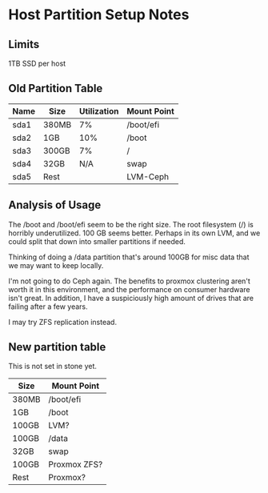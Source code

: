 # Host Partition Setup Notes

## Limits
1TB SSD per host

## Old Partition Table

| Name    | Size   | Utilization | Mount Point |
|---------|--------|-------------|-------------|
| sda1    | 380MB  |  7%         | /boot/efi   |
| sda2    | 1GB    | 10%         | /boot       |
| sda3    | 300GB  | 7%          | /           |
| sda4    | 32GB   | N/A         | swap        |
| sda5    | Rest   |             | LVM-Ceph    |


## Analysis of Usage

The /boot and /boot/efi seem to be the right size.
The root filesystem (/) is horribly underutilized.
100 GB seems better.  Perhaps in its own LVM,
and we could split that down into smaller partitions
if needed.

Thinking of doing a /data partition that's around 100GB
for misc data that we may want to keep locally.

I'm not going to do Ceph again. The benefits to proxmox
clustering aren't worth it in this environment, and
the performance on consumer hardware isn't great.  In
addition, I have a suspiciously high amount of drives that
are failing after a few years.

I may try ZFS replication instead.

## New partition table

This is not set in stone yet.


| Size   |  Mount Point |
|--------|--------------|
| 380MB  |  /boot/efi   |
| 1GB    |  /boot       |
| 100GB  | LVM?         |
| 100GB  | /data        |
| 32GB   |  swap        |
| 100GB       | Proxmox ZFS? |
| Rest   | Proxmox?      |


